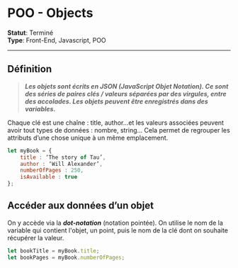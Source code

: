 # **POO - Objects**

**Statut**: Terminé  
**Type**: Front-End, Javascript, POO

___

## **Définition**

>***Les objets sont écrits en JSON (JavaScript Objet Notation). Ce sont des séries de paires clés / valeurs séparées par des virgules, entre des accolades. Les objets peuvent être enregistrés dans des variables.***

Chaque clé est une chaîne : title, author...et les valeurs associées peuvent avoir tout types de données : nombre, string... Cela permet de regrouper les attributs d’une chose unique à un même emplacement.

```javascript
let myBook = {
    title : ‘The story of Tau’,
    author : ‘Will Alexander’,
    numberOfPages : 250,
    isAvailable : true
};
```

## **Accéder aux données d’un objet**

On y accède via la ***dot-notation*** (notation pointée). On utilise le nom de la variable qui contient l'objet, un point, puis le nom de la clé dont on souhaite récupérer la valeur.

```jsx
let bookTitle = myBook.title;
let bookPages = myBook.numberOfPages;
```
